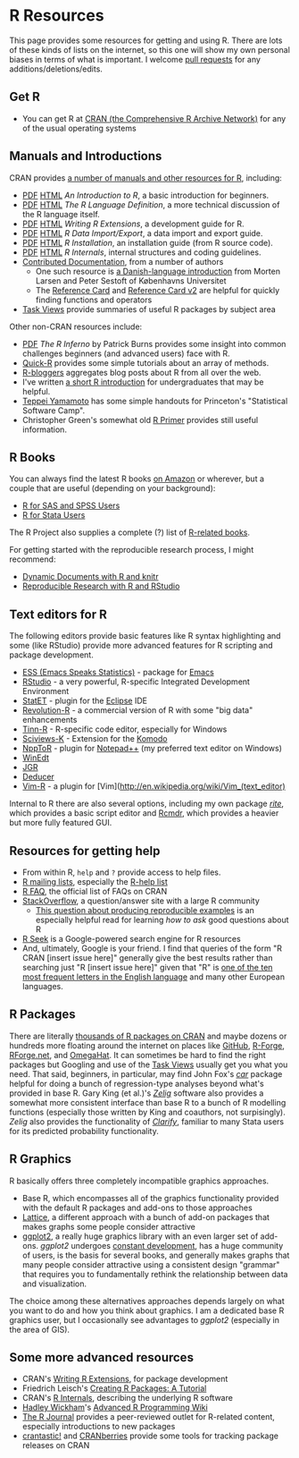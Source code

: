 # R Resources

This page provides some resources for getting and using R. There are lots of these kinds of lists on the internet, so this one will show my own personal biases in terms of what is important. I welcome [pull requests](https://github.com/leeper/Rcourse/pulls) for any additions/deletions/edits.

## Get R ##
* You can get R at [CRAN (the Comprehensive R Archive Network)](http://cran.r-project.org/) for any of the usual operating systems


## Manuals and Introductions ##
CRAN provides [a number of manuals and other resources for R](http://cran.r-project.org/manuals.html), including:
* [PDF](http://cran.r-project.org/doc/manuals/R-intro.pdf)
[HTML](http://cran.r-project.org/doc/manuals/R-intro.html) _An Introduction to R_, a basic introduction for beginners.
* [PDF](http://cran.r-project.org/doc/manuals/R-lang.pdf) [HTML](http://cran.r-project.org/doc/manuals/R-lang.html) _The R Language Definition_, a more technical discussion of the R language itself.
* [PDF](http://cran.r-project.org/doc/manuals/R-exts.pdf) [HTML](http://cran.r-project.org/doc/manuals/R-exts.html) _Writing R Extensions_, a development guide for R.
* [PDF](http://cran.r-project.org/doc/manuals/R-data.pdf) [HTML](http://cran.r-project.org/doc/manuals/R-data.html) _R Data Import/Export_, a data import and export guide.
* [PDF](http://cran.r-project.org/doc/manuals/R-admin.pdf) [HTML](http://cran.r-project.org/doc/manuals/R-admin.html) _R Installation_, an installation guide (from R source code).
* [PDF](http://cran.r-project.org/doc/manuals/R-ints.pdf) [HTML](http://cran.r-project.org/doc/manuals/R-ints.html) _R Internals_, internal structures and coding guidelines.
* [Contributed Documentation](http://cran.r-project.org/other-docs.html), from a number of authors
  * One such resource is [a Danish-language introduction](http://cran.r-project.org/doc/contrib/Larsen+Sestof-noter-om-R.pdf) from Morten Larsen and Peter Sestoft of Københavns Universitet
  * The [Reference Card](http://cran.r-project.org/doc/contrib/refcard.pdf) and [Reference Card v2](http://cran.r-project.org/doc/contrib/Baggott-refcard-v2.pdf) are helpful for quickly finding functions and operators
* [Task Views](http://cran.r-project.org/web/views/) provide summaries of useful R packages by subject area

Other non-CRAN resources include:
* [PDF](http://lib.stat.cmu.edu/S/Spoetry/Tutor/R_inferno.pdf) *The R Inferno* by Patrick Burns provides some insight into common challenges beginners (and advanced users) face with R.
* [Quick-R](http://www.statmethods.net/) provides some simple tutorials about an array of methods.
* [R-bloggers](http://www.r-bloggers.com/) aggregates blog posts about R from all over the web.
* I've written [a short R introduction](/Intro2R/Intro2R.pdf) for undergraduates that may be helpful.
* [Teppei Yamamoto](http://web.mit.edu/teppei/www/teaching.html) has some simple handouts for Princeton's "Statistical Software Camp".
* Christopher Green's somewhat old [R Primer](http://www.stat.washington.edu/cggreen/rprimer/) provides still useful information.

## R Books ##
You can always find the latest R books [on Amazon](http://www.amazon.com/s/ref=sr_nr_n_1?rh=n%3A271582011%2Ck%3Ar&keywords=r&ie=UTF8&qid=1379429658&rnid=2941120011) or wherever, but a couple that are useful (depending on your background):
* [R for SAS and SPSS Users](http://books.google.dk/books?id=9kMy0CBTegYC&dq=r+for+stata+users&source=gbs_navlinks_s)
* [R for Stata Users](http://books.google.dk/books?id=Altdh0pTQ2oC&dq=r+for+stata+users&source=gbs_navlinks_s)

The R Project also supplies a complete (?) list of [R-related books](http://www.r-project.org/doc/bib/R-books.html).

For getting started with the reproducible research process, I might recommend:
* [Dynamic Documents with R and knitr](http://books.google.dk/books?id=QZwAAAAAQBAJ&dq=yihui+xie&source=gbs_navlinks_s)
* [Reproducible Research with R and RStudio](http://books.google.dk/books?id=u-nuzKGvoZwC&dq=reproducible+research+with+r&source=gbs_navlinks_s)

## Text editors for R ##
The following editors provide basic features like R syntax highlighting and some (like RStudio) provide more advanced features for R scripting and package development.
* [ESS (Emacs Speaks Statistics)](http://ess.r-project.org/) - package for [Emacs](https://www.gnu.org/software/emacs/)
* [RStudio](http://www.rstudio.com/ide/) - a very powerful, R-specific Integrated Development Environment
* [StatET](http://www.walware.de/goto/statet) - plugin for the [Eclipse](http://www.eclipse.org/eclipse/) IDE
* [Revolution-R](http://www.revolutionanalytics.com/products/revolution-r.php) - a commercial version of R with some "big data" enhancements
* [Tinn-R](http://www.sciviews.org/Tinn-R/) - R-specific code editor, especially for Windows
* [Sciviews-K](http://www.sciviews.org/SciViews-K) - Extension for the [Komodo](http://www.activestate.com/komodo-ide)
* [NppToR](http://sourceforge.net/projects/npptor/) - plugin for [Notepad++](http://notepad-plus-plus.org/) (my preferred text editor on Windows)
* [WinEdt](http://www.winedt.com/)
* [JGR](http://rforge.net/JGR/)
* [Deducer](http://www.deducer.org/pmwiki/pmwiki.php)
* [Vim-R](http://www.vim.org/scripts/script.php?script_id=2628) - a plugin for [Vim](http://en.wikipedia.org/wiki/Vim_(text_editor)

Internal to R there are also several options, including my own package [*rite*](http://cran.r-project.org/web/packages/rite/), which provides a basic script editor and [Rcmdr](http://socserv.mcmaster.ca/jfox/Misc/Rcmdr/), which provides a heavier but more fully featured GUI.


## Resources for getting help ##
* From within R, `help` and `?` provide access to help files.
* [R mailing lists](http://www.r-project.org/mail.html), especially the [R-help list](https://stat.ethz.ch/mailman/listinfo/r-help)
* [R FAQ](http://cran.r-project.org/doc/FAQ/R-FAQ.html), the official list of FAQs on CRAN
* [StackOverflow](http://stackoverflow.com/questions/tagged/r), a question/answer site with a large R community
  * [This question about producing reproducible examples](http://stackoverflow.com/questions/5963269/how-to-make-a-great-r-reproducible-example) is an especially helpful read for learning *how to ask* good questions about R
* [R Seek](http://www.rseek.org/) is a Google-powered search engine for R resources
* And, ultimately, Google is your friend. I find that queries of the form "R CRAN [insert issue here]" generally give the best results rather than searching just "R [insert issue here]" given that "R" is [one of the ten most frequent letters in the English language](http://en.wikipedia.org/wiki/Letter_frequency#Relative_frequencies_of_letters_in_the_English_language) and many other European languages.


## R Packages ##
There are literally [thousands of R packages on CRAN](http://cran.r-project.org/web/packages/) and maybe dozens or hundreds more floating around the internet on places like [GitHub](https://github.com/), [R-Forge](http://r-forge.r-project.org/), [RForge.net](http://www.rforge.net/), and [OmegaHat](http://www.omegahat.org/). It can sometimes be hard to find the right packages but Googling and use of the [Task Views](http://cran.r-project.org/web/views/) usually get you what you need. That said, beginners, in particular, may find John Fox's [*car*](http://cran.r-project.org/web/packages/car/index.html) package helpful for doing a bunch of regression-type analyses beyond what's provided in base R. Gary King (et al.)'s [*Zelig*](http://gking.harvard.edu/zelig) software also provides a somewhat more consistent interface than base R to a bunch of R modelling functions (especially those written by King and coauthors, not surpisingly). *Zelig* also provides the functionality of [*Clarify*](http://gking.harvard.edu/clarify), familiar to many Stata users for its predicted probability functionality.


## R Graphics ##
R basically offers three completely incompatible graphics approaches.
* Base R, which encompasses all of the graphics functionality provided with the default R packages and add-ons to those approaches
* [Lattice](http://cran.r-project.org/web/packages/lattice/index.html), a different approach with a bunch of add-on packages that makes graphs some people consider attractive
* [ggplot2](http://ggplot2.org/), a really huge graphics library with an even larger set of add-ons. *ggplot2* undergoes [constant development](https://github.com/hadley/ggplot2), has a huge community of users, is the basis for several books, and generally makes graphs that many people consider attractive using a consistent design "grammar" that requires you to fundamentally rethink the relationship between data and visualization.

The choice among these alternatives approaches depends largely on what you want to do and how you think about graphics. I am a dedicated base R graphics user, but I occasionally see advantages to *ggplot2* (especially in the area of GIS).

## Some more advanced resources ##
* CRAN's [Writing R Extensions](http://cran.r-project.org/doc/manuals/r-release/R-exts.pdf), for package development
* Friedrich Leisch's [Creating R Packages: A Tutorial](http://cran.r-project.org/doc/contrib/Leisch-CreatingPackages.pdf)
* CRAN's [R Internals](http://cran.r-project.org/doc/manuals/r-release/R-ints.pdf), describing the underlying R software
* [Hadley Wickham](http://had.co.nz/)'s [Advanced R Programming Wiki](http://adv-r.had.co.nz/)
* [The R Journal](http://journal.r-project.org/) provides a peer-reviewed outlet for R-related content, especially introductions to new packages
* [crantastic!](http://crantastic.org/) and [CRANberries](http://dirk.eddelbuettel.com/cranberries/) provide some tools for tracking package releases on CRAN
